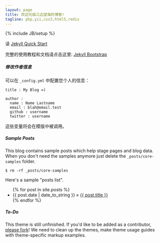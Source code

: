 ```yaml
---
layout: page
title: 欢迎光临江边望海的博客!
tagline: php,yii,css3,html5,redis
---
```

{% include JB/setup %}

读 [Jekyll Quick Start](http://jekyllbootstrap.com/usage/jekyll-quick-start.html)

完整的使用教程和文档请点击这里: [Jekyll Bootstrap](http://jekyllbootstrap.com)

##### 修改作者信息

可以在 `_config.yml` 中配置您个人的信息：
    
    title : My Blog =)
    
    author :
      name : Name Lastname
      email : blah@email.test
      github : username
      twitter : username

这些变量将会在模版中被调用。
    
##### Sample Posts

This blog contains sample posts which help stage pages and blog data.
When you don't need the samples anymore just delete the `_posts/core-samples` folder.

    $ rm -rf _posts/core-samples

Here's a sample "posts list".

<ul class="posts">
  {% for post in site.posts %}
    <li><span>{{ post.date | date_to_string }}</span> &raquo; <a href="{{ BASE_PATH }}{{ post.url }}">{{ post.title }}</a></li>
  {% endfor %}
</ul>

##### To-Do

This theme is still unfinished. If you'd like to be added as a contributor, [please fork](http://github.com/plusjade/jekyll-bootstrap)!
We need to clean up the themes, make theme usage guides with theme-specific markup examples.


